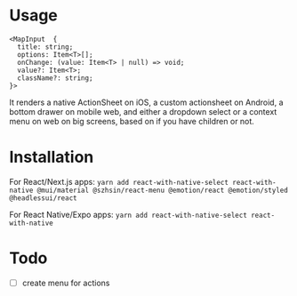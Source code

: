 # Usage

```
<MapInput  {
  title: string;
  options: Item<T>[];
  onChange: (value: Item<T> | null) => void;
  value?: Item<T>;
  className?: string;
}>
```

It renders a native ActionSheet on iOS, a custom actionsheet on Android, a bottom drawer on mobile web, and either a dropdown select or a context menu on web on big screens, based on if you have children or not.

# Installation

For React/Next.js apps:
`yarn add react-with-native-select react-with-native @mui/material @szhsin/react-menu @emotion/react @emotion/styled @headlessui/react`

For React Native/Expo apps:
`yarn add react-with-native-select react-with-native`

# Todo

- [ ] create menu for actions
